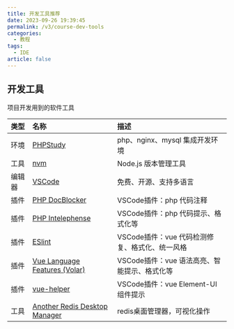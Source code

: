 ```yaml
---
title: 开发工具推荐
date: 2023-09-26 19:39:45
permalink: /v3/course-dev-tools
categories: 
  - 教程
tags: 
  - IDE
article: false
---
```


## 开发工具
项目开发用到的软件工具

| 类型 | 名称 | 描述 |
| :- | :- | :- |
| 环境 | [PHPStudy](https://www.xp.cn/) | php、nginx、mysql 集成开发环境 |
| 工具 | [nvm](https://github.com/nvm-sh/nvm) | Node.js 版本管理工具 |
| 编辑器 | [VSCode](https://code.visualstudio.com/) | 免费、开源、支持多语言 |
| 插件 | [PHP DocBlocker](https://marketplace.visualstudio.com/items?itemName=neilbrayfield.php-docblocker) | VSCode插件：php 代码注释 |
| 插件 | [PHP Intelephense](https://marketplace.visualstudio.com/items?itemName=bmewburn.vscode-intelephense-client) | VSCode插件：php 代码提示、格式化等 |
| 插件 | [ESlint](https://marketplace.visualstudio.com/items?itemName=dbaeumer.vscode-eslint) | VSCode插件：vue 代码检测修复、格式化、统一风格|
| 插件 | [Vue Language Features (Volar)](https://marketplace.visualstudio.com/items?itemName=Vue.volar) | VSCode插件：vue 语法高亮、智能提示、格式化等 |
| 插件 | [vue-helper](https://marketplace.visualstudio.com/items?itemName=shenjiaolong.vue-helper) | VSCode插件：vue Element-UI 组件提示 |
| 工具 | [Another Redis Desktop Manager](https://github.com/qishibo/AnotherRedisDesktopManager) | redis桌面管理器，可视化操作 |

